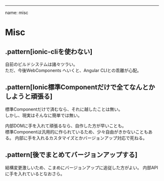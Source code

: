 ---
name: misc

# Misc

## .pattern[ionic-cliを使わない]
自前のビルドシステムは諸々ツラい。  
ただ、今後WebComponents へいくと、Angular CLIとの乖離が心配。

## .pattern[Ionic標準Componentだけで全てなんとかしようと頑張る]
標準Componentだけで済むなら、それに越したことは無い。  
しかし、現実はそんなに簡単では無い。  

内部DOMに手を入れて頑張るなら、自作した方が早いことも。  
標準Componentは汎用的に作られているため、少々自由がきかないこともある。
内部に手を入れるカスタマイズとかバージョンアップ対応で死ねる。

## .pattern[後でまとめてバージョンアップする]
結構変更激しいため、こまめにバージョンアップに追従した方がよい。
内部APIに手を入れているとなおさら。
